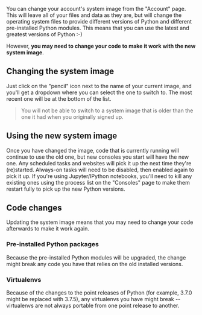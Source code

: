 <!--
.. title: Changing your system image
.. slug: ChangingSystemImage
.. date: 2020-08-12 14:35:28 UTC+01:00
.. tags:
.. category:
.. link:
.. description:
.. type: text
-->

You can change your account's system image from the "Account" page.  This will
leave all of your files and data as they are, but will change the operating
system files to provide different versions of Python and different pre-installed
Python modules.  This means that you can use the latest and greatest versions
of Python :-)

However, **you may need to change your code to make it work with the new
system image**.

## Changing the system image

Just click on the "pencil" icon next to the name of your current image, and
you'll get a dropdown where you can select the one to switch to.  The most
recent one will be at the bottom of the list.

> You will not be able to switch to a system image that is older than the one
> it had when you originally signed up.


## Using the new system image

Once you have changed the image, code that is currently running will
continue to use the old one, but new consoles you start will
have the new one.  Any scheduled tasks and
websites will pick it up the next time they're (re)started.  Always-on tasks
will need to be disabled, then enabled again to pick it up.
If you're using Jupyter/IPython notebooks, you'll need to kill
any existing ones using the process list on the "Consoles" page
to make them restart fully to pick up the new Python versions.


## Code changes

Updating the system image means that you may need to change your code afterwards
to make it work again.

### Pre-installed Python packages

Because the pre-installed Python modules will be upgraded,
the change might break any code you have that relies on the old
installed versions.

### Virtualenvs

Because of the changes to the point releases of Python
(for example, 3.7.0 might be replaced with 3.7.5), any
virtualenvs you have might break -- virtualenvs are not always portable from one
point release to another.

